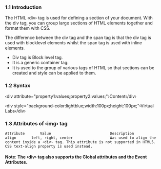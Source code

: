 
### 1.1 Introduction
The HTML ‹div› tag is used for defining a section of your document. With the div tag, you can group large sections of HTML elements together and format them with CSS.

The difference between the div tag and the span tag is that the div tag is used with blocklevel elements whilst the span tag is used with inline elements.<br>
- Div tag is Block level tag.<br>
- It is a generic container tag.<br>
- It is used to the group of various tags of HTML so that sections can be created and style can be applied to them.

### 1.2 Syntax


‹div attribute="property1:values;property2:values;"›Content‹/div›


‹div style="background-color:lightblue;width:100px;height:100px;"›Virtual Labs‹/div›


### 1.3 Attributes of ‹img› tag

 	Attribute		Value	  						Description
  	align		left, right, center					Was used to align the content inside a ‹div› tag. This attribute is not supported in HTML5. CSS text-align property is used instead.
  	
  
#### Note: The ‹div› tag also supports the Global attributes and the Event Attributes.
 
    	
  	 
  	  
  
  
